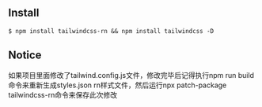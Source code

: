## Install

```
$ npm install tailwindcss-rn && npm install tailwindcss -D
```

## Notice
如果项目里面修改了tailwind.config.js文件，修改完毕后记得执行npm run build命令来重新生成styles.json rn样式文件，然后运行npx patch-package tailwindcss-rn命令来保存此次修改